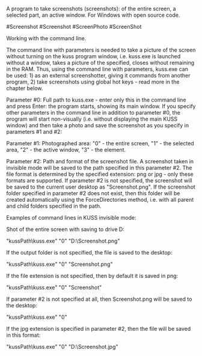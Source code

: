 A program to take screenshots (screenshots): of the entire screen, a selected part, an active window. For Windows with open source code.

#Screenshot #Screenshot #ScreenPhoto #ScreenShot



Working with the command line.

The command line with parameters is needed to take a picture of the screen without turning on the kuss program window, i.e. kuss.exe is launched without a window, takes a picture of the specified, closes without remaining in the RAM. Thus, using the command line with parameters, kuss.exe can be used: 1) as an external screenshotter, giving it commands from another program, 2) take screenshots using global hot keys - read more in the chapter below.

Parameter #0: Full path to kuss.exe - enter only this in the command line and press Enter: the program starts, showing its main window. If you specify other parameters in the command line in addition to parameter #0, the program will start non-visually (i.e. without displaying the main KUSS window) and then take a photo and save the screenshot as you specify in parameters #1 and #2:

Parameter #1: Photographed area: "0" - the entire screen, "1" - the selected area, "2" - the active window, "3" - the element.

Parameter #2: Path and format of the screenshot file. A screenshot taken in invisible mode will be saved to the path specified in this parameter #2. The file format is determined by the specified extension: png or jpg - only these formats are supported. If parameter #2 is not specified, the screenshot will be saved to the current user desktop as "Screenshot.png". If the screenshot folder specified in parameter #2 does not exist, then this folder will be created automatically using the ForceDirectories method, i.e. with all parent and child folders specified in the path.

Examples of command lines in KUSS invisible mode:

Shot of the entire screen with saving to drive D:

"kussPath\kuss.exe" "0" "D:\Screenshot.png"

If the output folder is not specified, the file is saved to the desktop:

"kussPath\kuss.exe" "0" "Screenshot.png"

If the file extension is not specified, then by default it is saved in png:

"kussPath\kuss.exe" "0" "Screenshot"

If parameter #2 is not specified at all, then Screenshot.png will be saved to the desktop:

"kussPath\kuss.exe" "0"

If the jpg extension is specified in parameter #2, then the file will be saved in this format:

"kussPath\kuss.exe" "0" "D:\Screenshot.jpg"
